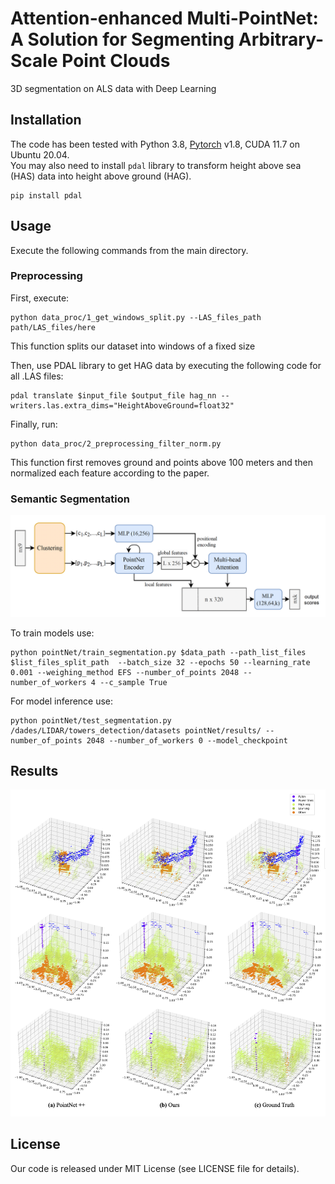 # Attention-enhanced Multi-PointNet: A Solution for Segmenting Arbitrary-Scale Point Clouds
3D segmentation on ALS data with Deep Learning

## Installation
The code has been tested with Python 3.8, [Pytorch](https://pytorch.org/) v1.8, CUDA 11.7  on Ubuntu 20.04. <br />
You may also need to install ```pdal``` library to transform height above sea (HAS) data into height above ground (HAG).<br />
```
pip install pdal
```


## Usage
Execute the following commands from the main directory.

### Preprocessing

First, execute:
```
python data_proc/1_get_windows_split.py --LAS_files_path path/LAS_files/here
```
This function splits our dataset into windows of a fixed size 

Then, use PDAL library to get HAG data by executing the following code for all .LAS files: <br />
```
pdal translate $input_file $output_file hag_nn --writers.las.extra_dims="HeightAboveGround=float32"
```

Finally, run:
```
python data_proc/2_preprocessing_filter_norm.py 
```
This function first removes ground and points above 100 meters and then normalized each feature according to the paper. <br />


### Semantic Segmentation


![plot](./doc/net.png)

To train models use:<br />
```
python pointNet/train_segmentation.py $data_path --path_list_files $list_files_split_path  --batch_size 32 --epochs 50 --learning_rate 0.001 --weighing_method EFS --number_of_points 2048 --number_of_workers 4 --c_sample True
```
For model inference use:<br />
```
python pointNet/test_segmentation.py /dades/LIDAR/towers_detection/datasets pointNet/results/ --number_of_points 2048 --number_of_workers 0 --model_checkpoint
```
## Results
![plot](./doc/results.png)

## License
Our code is released under MIT License (see LICENSE file for details).
